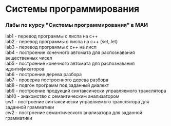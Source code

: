 # Системы программирования
### Лабы по курсу "Системы программирования" в МАИ

lab1 - перевод программы с лиспа на c++  
lab2 - перевод программы с лиспа на с++ (set, let)  
lab3 - перевод программы с с++ на лисп  
lab4 - построение конечного автомата для распознавания вещественных чисел  
lab5 - построение конечного автомата для распознавания идентификаторов  
lab6 - построение дерева разбора  
lab7 - проверка построенного дерева разбора  
lab8 - подгон программ под заданный диалект  
lab9 - построение продукций синтаксически управляемого транслятора    
lab10 - знакомство с семантическим анализатором  
cw1 - построение синтаксически управляемого транслятора для заданной грамматики  
cw2 - построение семантического анализатора для заданной грамматики  
